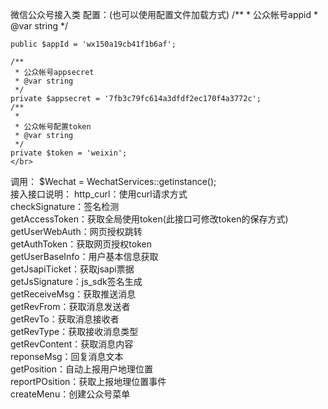 ﻿微信公众号接入类
配置：(也可以使用配置文件加载方式)
 /**
     * 公众帐号appid
     * @var string
     */

    public $appId = 'wx150a19cb41f1b6af';

    /**
     * 公众帐号appsecret
     * @var string
     */
    private $appsecret = '7fb3c79fc614a3dfdf2ec170f4a3772c';
    /**
     *
     * 公众帐号配置token
     * @var string
     */
    private $token = 'weixin';
    </br>
调用：
    $Wechat = WechatServices::getinstance();</br>
接入接口说明：
     http_curl：使用curl请求方式</br>
     checkSignature：签名检测</br>
     getAccessToken：获取全局使用token(此接口可修改token的保存方式)</br>
     getUserWebAuth：网页授权跳转</br>
     getAuthToken：获取网页授权token</br>
     getUserBaseInfo：用户基本信息获取</br>
     getJsapiTicket：获取jsapi票据</br>
     getJsSignature：js_sdk签名生成</br>
     getReceiveMsg：获取推送消息</br>
     getRevFrom：获取消息发送者</br>
     getRevTo：获取消息接收者</br>
     getRevType：获取接收消息类型</br>
     getRevContent：获取消息内容</br>
     reponseMsg：回复消息文本</br>
     getPosition：自动上报用户地理位置</br>
     reportPOsition：获取上报地理位置事件</br>
     createMenu：创建公众号菜单</br>